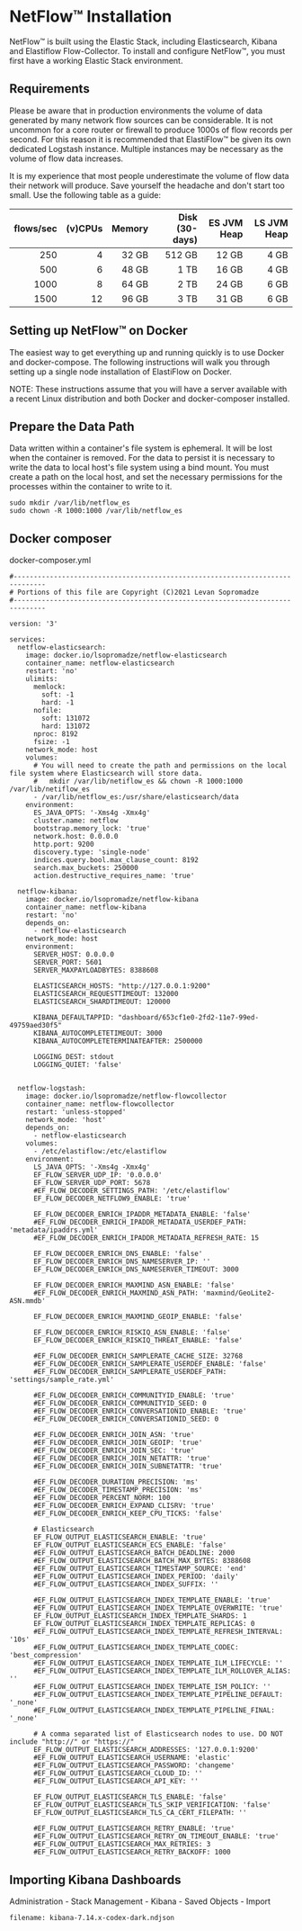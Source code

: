 # NetFlow&trade; Installation

NetFlow&trade; is built using the Elastic Stack, including Elasticsearch, Kibana and Elastiflow Flow-Collector. To install and configure NetFlow&trade;, you must first have a working Elastic Stack environment.


## Requirements

Please be aware that in production environments the volume of data generated by many network flow sources can be considerable. It is not uncommon for a core router or firewall to produce 1000s of flow records per second. For this reason it is recommended that ElastiFlow&trade; be given its own dedicated Logstash instance. Multiple instances may be necessary as the volume of flow data increases.

It is my experience that most people underestimate the volume of flow data their network will produce. Save yourself the headache and don't start too small. Use the following table as a guide:

flows/sec | (v)CPUs | Memory | Disk (30-days) | ES JVM Heap | LS JVM Heap
---:|---:|---:|---:|---:|---:
250 | 4 | 32 GB | 512 GB | 12 GB | 4 GB
500 | 6 | 48 GB | 1 TB | 16 GB | 4 GB
1000 | 8 | 64 GB | 2 TB | 24 GB | 6 GB
1500 | 12 | 96 GB | 3 TB | 31 GB | 6 GB


## Setting up NetFlow™ on Docker
The easiest way to get everything up and running quickly is to use Docker and docker-compose. The following instructions will walk you through setting up a single node installation of ElastiFlow on Docker.

NOTE: These instructions assume that you will have a server available with a recent Linux distribution and both Docker and docker-composer installed.

## Prepare the Data Path
Data written within a container's file system is ephemeral. It will be lost when the container is removed. For the data to persist it is necessary to write the data to local host's file system using a bind mount. You must create a path on the local host, and set the necessary permissions for the processes within the container to write to it.

```
sudo mkdir /var/lib/netflow_es
sudo chown -R 1000:1000 /var/lib/netflow_es
```

## Docker composer 
docker-composer.yml
```
#------------------------------------------------------------------------------
# Portions of this file are Copyright (C)2021 Levan Sopromadze
#------------------------------------------------------------------------------

version: '3'

services:
  netflow-elasticsearch:
    image: docker.io/lsopromadze/netflow-elasticsearch
    container_name: netflow-elasticsearch
    restart: 'no'
    ulimits:
      memlock:
        soft: -1
        hard: -1
      nofile:
        soft: 131072
        hard: 131072
      nproc: 8192
      fsize: -1
    network_mode: host
    volumes:
      # You will need to create the path and permissions on the local file system where Elasticsearch will store data.
      #   mkdir /var/lib/netiflow_es && chown -R 1000:1000 /var/lib/netiflow_es
      - /var/lib/netflow_es:/usr/share/elasticsearch/data
    environment:
      ES_JAVA_OPTS: '-Xms4g -Xmx4g'
      cluster.name: netflow
      bootstrap.memory_lock: 'true'
      network.host: 0.0.0.0
      http.port: 9200
      discovery.type: 'single-node'
      indices.query.bool.max_clause_count: 8192
      search.max_buckets: 250000
      action.destructive_requires_name: 'true'

  netflow-kibana:
    image: docker.io/lsopromadze/netflow-kibana
    container_name: netflow-kibana
    restart: 'no'
    depends_on:
      - netflow-elasticsearch
    network_mode: host
    environment:
      SERVER_HOST: 0.0.0.0
      SERVER_PORT: 5601
      SERVER_MAXPAYLOADBYTES: 8388608

      ELASTICSEARCH_HOSTS: "http://127.0.0.1:9200"
      ELASTICSEARCH_REQUESTTIMEOUT: 132000
      ELASTICSEARCH_SHARDTIMEOUT: 120000

      KIBANA_DEFAULTAPPID: "dashboard/653cf1e0-2fd2-11e7-99ed-49759aed30f5"
      KIBANA_AUTOCOMPLETETIMEOUT: 3000
      KIBANA_AUTOCOMPLETETERMINATEAFTER: 2500000

      LOGGING_DEST: stdout
      LOGGING_QUIET: 'false'


  netflow-logstash:
    image: docker.io/lsopromadze/netflow-flowcollector
    container_name: netflow-flowcollector
    restart: 'unless-stopped'
    network_mode: 'host'
    depends_on:
      - netflow-elasticsearch
    volumes:
      - /etc/elastiflow:/etc/elastiflow
    environment:
      LS_JAVA_OPTS: '-Xms4g -Xmx4g'
      EF_FLOW_SERVER_UDP_IP: '0.0.0.0'
      EF_FLOW_SERVER_UDP_PORT: 5678
      #EF_FLOW_DECODER_SETTINGS_PATH: '/etc/elastiflow'
      EF_FLOW_DECODER_NETFLOW9_ENABLE: 'true'
        
      EF_FLOW_DECODER_ENRICH_IPADDR_METADATA_ENABLE: 'false'
      #EF_FLOW_DECODER_ENRICH_IPADDR_METADATA_USERDEF_PATH: 'metadata/ipaddrs.yml'
      #EF_FLOW_DECODER_ENRICH_IPADDR_METADATA_REFRESH_RATE: 15

      EF_FLOW_DECODER_ENRICH_DNS_ENABLE: 'false'
      EF_FLOW_DECODER_ENRICH_DNS_NAMESERVER_IP: ''
      EF_FLOW_DECODER_ENRICH_DNS_NAMESERVER_TIMEOUT: 3000

      EF_FLOW_DECODER_ENRICH_MAXMIND_ASN_ENABLE: 'false'
      #EF_FLOW_DECODER_ENRICH_MAXMIND_ASN_PATH: 'maxmind/GeoLite2-ASN.mmdb'

      EF_FLOW_DECODER_ENRICH_MAXMIND_GEOIP_ENABLE: 'false'

      EF_FLOW_DECODER_ENRICH_RISKIQ_ASN_ENABLE: 'false'
      EF_FLOW_DECODER_ENRICH_RISKIQ_THREAT_ENABLE: 'false'

      #EF_FLOW_DECODER_ENRICH_SAMPLERATE_CACHE_SIZE: 32768
      #EF_FLOW_DECODER_ENRICH_SAMPLERATE_USERDEF_ENABLE: 'false'
      #EF_FLOW_DECODER_ENRICH_SAMPLERATE_USERDEF_PATH: 'settings/sample_rate.yml'

      #EF_FLOW_DECODER_ENRICH_COMMUNITYID_ENABLE: 'true'
      #EF_FLOW_DECODER_ENRICH_COMMUNITYID_SEED: 0
      #EF_FLOW_DECODER_ENRICH_CONVERSATIONID_ENABLE: 'true'
      #EF_FLOW_DECODER_ENRICH_CONVERSATIONID_SEED: 0

      #EF_FLOW_DECODER_ENRICH_JOIN_ASN: 'true'
      #EF_FLOW_DECODER_ENRICH_JOIN_GEOIP: 'true'
      #EF_FLOW_DECODER_ENRICH_JOIN_SEC: 'true'
      #EF_FLOW_DECODER_ENRICH_JOIN_NETATTR: 'true'
      #EF_FLOW_DECODER_ENRICH_JOIN_SUBNETATTR: 'true'

      #EF_FLOW_DECODER_DURATION_PRECISION: 'ms'
      #EF_FLOW_DECODER_TIMESTAMP_PRECISION: 'ms'
      #EF_FLOW_DECODER_PERCENT_NORM: 100
      #EF_FLOW_DECODER_ENRICH_EXPAND_CLISRV: 'true'
      #EF_FLOW_DECODER_ENRICH_KEEP_CPU_TICKS: 'false'

      # Elasticsearch
      EF_FLOW_OUTPUT_ELASTICSEARCH_ENABLE: 'true'
      EF_FLOW_OUTPUT_ELASTICSEARCH_ECS_ENABLE: 'false'
      #EF_FLOW_OUTPUT_ELASTICSEARCH_BATCH_DEADLINE: 2000
      #EF_FLOW_OUTPUT_ELASTICSEARCH_BATCH_MAX_BYTES: 8388608
      #EF_FLOW_OUTPUT_ELASTICSEARCH_TIMESTAMP_SOURCE: 'end'
      #EF_FLOW_OUTPUT_ELASTICSEARCH_INDEX_PERIOD: 'daily'
      #EF_FLOW_OUTPUT_ELASTICSEARCH_INDEX_SUFFIX: ''

      #EF_FLOW_OUTPUT_ELASTICSEARCH_INDEX_TEMPLATE_ENABLE: 'true'
      #EF_FLOW_OUTPUT_ELASTICSEARCH_INDEX_TEMPLATE_OVERWRITE: 'true'
      EF_FLOW_OUTPUT_ELASTICSEARCH_INDEX_TEMPLATE_SHARDS: 1
      EF_FLOW_OUTPUT_ELASTICSEARCH_INDEX_TEMPLATE_REPLICAS: 0
      #EF_FLOW_OUTPUT_ELASTICSEARCH_INDEX_TEMPLATE_REFRESH_INTERVAL: '10s'
      #EF_FLOW_OUTPUT_ELASTICSEARCH_INDEX_TEMPLATE_CODEC: 'best_compression'
      #EF_FLOW_OUTPUT_ELASTICSEARCH_INDEX_TEMPLATE_ILM_LIFECYCLE: ''
      #EF_FLOW_OUTPUT_ELASTICSEARCH_INDEX_TEMPLATE_ILM_ROLLOVER_ALIAS: ''
      #EF_FLOW_OUTPUT_ELASTICSEARCH_INDEX_TEMPLATE_ISM_POLICY: ''
      #EF_FLOW_OUTPUT_ELASTICSEARCH_INDEX_TEMPLATE_PIPELINE_DEFAULT: '_none'
      #EF_FLOW_OUTPUT_ELASTICSEARCH_INDEX_TEMPLATE_PIPELINE_FINAL: '_none'

      # A comma separated list of Elasticsearch nodes to use. DO NOT include "http://" or "https://"
      EF_FLOW_OUTPUT_ELASTICSEARCH_ADDRESSES: '127.0.0.1:9200'
      #EF_FLOW_OUTPUT_ELASTICSEARCH_USERNAME: 'elastic'
      #EF_FLOW_OUTPUT_ELASTICSEARCH_PASSWORD: 'changeme'
      #EF_FLOW_OUTPUT_ELASTICSEARCH_CLOUD_ID: ''
      #EF_FLOW_OUTPUT_ELASTICSEARCH_API_KEY: ''

      EF_FLOW_OUTPUT_ELASTICSEARCH_TLS_ENABLE: 'false'
      EF_FLOW_OUTPUT_ELASTICSEARCH_TLS_SKIP_VERIFICATION: 'false'
      EF_FLOW_OUTPUT_ELASTICSEARCH_TLS_CA_CERT_FILEPATH: ''

      #EF_FLOW_OUTPUT_ELASTICSEARCH_RETRY_ENABLE: 'true'
      #EF_FLOW_OUTPUT_ELASTICSEARCH_RETRY_ON_TIMEOUT_ENABLE: 'true'
      #EF_FLOW_OUTPUT_ELASTICSEARCH_MAX_RETRIES: 3
      #EF_FLOW_OUTPUT_ELASTICSEARCH_RETRY_BACKOFF: 1000
```

## Importing Kibana Dashboards
Administration - Stack Management - Kibana - Saved Objects - Import
``` 
filename: kibana-7.14.x-codex-dark.ndjson
```

